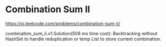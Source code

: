 Combination Sum II
==================

https://oj.leetcode.com/problems/combination-sum-ii/

combination_sum_ii.v1.Solution(508 ms time cost):	Backtracking without HashSet to handle reduplication or temp List to store current combination.
